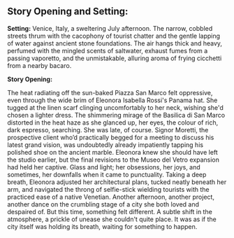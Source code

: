 ## Story Opening and Setting:

**Setting:** Venice, Italy, a sweltering July afternoon. The narrow, cobbled streets thrum with the cacophony of tourist chatter and the gentle lapping of water against ancient stone foundations. The air hangs thick and heavy, perfumed with the mingled scents of saltwater, exhaust fumes from a passing vaporetto, and the unmistakable, alluring aroma of frying cicchetti from a nearby bacaro.

**Story Opening:**

The heat radiating off the sun-baked Piazza San Marco felt oppressive, even through the wide brim of Eleonora Isabella Rossi's Panama hat. She tugged at the linen scarf clinging uncomfortably to her neck, wishing she'd chosen a lighter dress. The shimmering mirage of the Basilica di San Marco distorted in the heat haze as she glanced up, her eyes, the colour of rich, dark espresso, searching. She was late, of course. Signor Moretti, the prospective client who’d practically begged for a meeting to discuss his latest grand vision, was undoubtedly already impatiently tapping his polished shoe on the ancient marble. Eleonora knew she should have left the studio earlier, but the final revisions to the Museo del Vetro expansion had held her captive. Glass and light; her obsessions, her joys, and sometimes, her downfalls when it came to punctuality. Taking a deep breath, Eleonora adjusted her architectural plans, tucked neatly beneath her arm, and navigated the throng of selfie-stick wielding tourists with the practiced ease of a native Venetian. Another afternoon, another project, another dance on the crumbling stage of a city she both loved and despaired of. But this time, something felt different. A subtle shift in the atmosphere, a prickle of unease she couldn't quite place. It was as if the city itself was holding its breath, waiting for something to happen.
